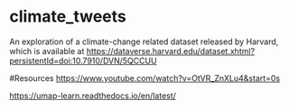 # climate_tweets
An exploration of a climate-change related dataset released by Harvard, which is available at https://dataverse.harvard.edu/dataset.xhtml?persistentId=doi:10.7910/DVN/5QCCUU

#Resources
https://www.youtube.com/watch?v=OtVR_ZnXLu4&start=0s

https://umap-learn.readthedocs.io/en/latest/